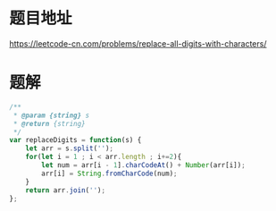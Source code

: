 # 题目地址
https://leetcode-cn.com/problems/replace-all-digits-with-characters/

# 题解
```js
/**
 * @param {string} s
 * @return {string}
 */
var replaceDigits = function(s) {
    let arr = s.split('');
    for(let i = 1 ; i < arr.length ; i+=2){
        let num = arr[i - 1].charCodeAt() + Number(arr[i]);
        arr[i] = String.fromCharCode(num);
    }
    return arr.join('');
};
```